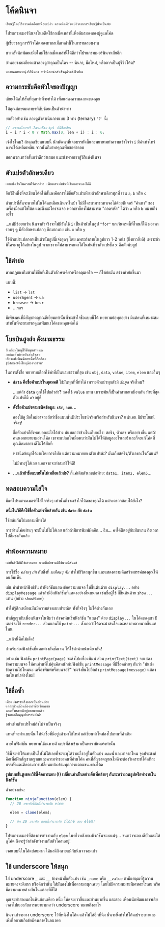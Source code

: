 # โค้ดนินจา

```quote author="ขงจื๊อ (วจนะ)"
เรียนรู้โดยไร้ความคิดคือเหนื่อยเปล่า ความคิดที่ว่างเปล่าจากการเรียนรู้นั้นเป็นภัย
```

โปรแกรมเมอร์นินจาในอดีตใช้กลเม็ดเหล่านี้เพื่อลับสมองของผู้ดูแลโค้ด

ผู้เชี่ยวชาญการรีวิวโค้ดมองหากลเม็ดเหล่านี้ในการทดสอบงาน

บางครั้งนักพัฒนามือใหม่ใช้กลเม็ดเหล่านี้ได้ดีกว่าโปรแกรมเมอร์นินจาเสียอีก

อ่านอย่างละเอียดแล้วลองดูว่าคุณเป็นใคร -- นินจา, มือใหม่, หรืออาจเป็นผู้รีวิวโค้ด?

```warn header="พบการเสียดสี"
หลายคนหมายมุ่งวิถีนินจา ทว่าน้อยนักสำเร็จลุล่วงดั่งใจปอง
```

## ความกระชับคือหัวใจของปัญญา

เขียนโค้ดให้สั้นที่สุดเท่าที่จะทำได้ เพื่อแสดงความฉลาดของคุณ

ให้คุณลักษณะภาษาที่ซับซ้อนเป็นตัวนำทาง

ยกตัวอย่างเช่น ลองดูตัวดำเนินการแบบ 3 ทาง (ternary) `'?'` นี้:

```js
// มาจากไลบรารี JavaScript ที่มีชื่อเสียง
i = i ? i < 0 ? Math.max(0, len + i) : i : 0;
```

เจ๋งใช่ไหม? ถ้าคุณเขียนแบบนี้ นักพัฒนาที่เจอบรรทัดนี้และพยายามทำความเข้าใจว่า `i` มีค่าเท่าไหร่ คงจะได้เพลิดเพลิน จากนั้นก็มาหาคุณเพื่อขอคำตอบ

บอกพวกเขาว่าสั้นกว่าดีกว่าเสมอ แนะนำพวกเขาสู่วิถีแห่งนินจา

## ตัวแปรตัวอักษรเดียว

```quote author="เล่าจื๊อ (เต๋าเต๋อจิง)"
เต๋าแฝงเร้นในความไร้คำกล่าว เพียงเต๋าเท่านั้นที่เริ่มและจบลงได้ดี
```

อีกวิธีหนึ่งที่จะเขียนโค้ดให้สั้นลงคือการใช้ชื่อตัวแปรเพียงตัวอักษรเดียวทุกที่ เช่น `a`, `b` หรือ `c`

ตัวแปรที่สั้นจะหายไปในโค้ดเหมือนนินจาในป่า ไม่มีใครสามารถหาเจอได้ด้วยฟีเจอร์ "ค้นหา" ของเครื่องมือแก้ไขโค้ด และถึงแม้ใครจะเจอ พวกเขาก็คงไม่สามารถ "ถอดรหัส" ได้ว่า `a` หรือ `b` หมายถึงอะไร

...แต่มีข้อยกเว้น นินจาตัวจริงจะไม่มีวันใช้ `i` เป็นตัวนับในลูป `"for"` ยกเว้นตรงนี้ที่ไหนก็ได้ มองหารอบๆ ดู มีตัวอักษรแปลกๆ อีกมากมาย เช่น `x` หรือ `y`

ใช้ตัวแปรแปลกตาเป็นตัวนับลูปนี่เจ๋งสุดๆ โดยเฉพาะถ้าภายในลูปยาว 1-2 หน้า (ยิ่งยาวยิ่งดี) เพราะถ้ามีใครมาดูโค้ดข้างในลูป พวกเขาจะไม่สามารถเดาได้ในทันทีว่าตัวแปรชื่อ `x` คือตัวนับลูป


## ใช้คำย่อ

หากกฎของทีมห้ามใช้ชื่อที่เป็นตัวอักษรเดียวหรือคลุมเครือ -- ก็ให้ย่อมัน สร้างคำย่อขึ้นมา

แบบนี้:

- `list` -> `lst`
- `userAgent` -> `ua`
- `browser` -> `brsr` 
- ...ฯลฯ

มีเพียงคนที่มีสัญชาตญาณดีเยี่ยมเท่านั้นที่จะเข้าใจชื่อแบบนี้ได้ พยายามย่อทุกอย่าง มีแต่คนที่เหมาะสมเท่านั้นที่จะสามารถดูแลพัฒนาโค้ดของคุณต่อได้

## โบยบินสูงส่ง ดั่งนามธรรม

```quote author="เล่าจื๊อ (เต๋าเต๋อจิง)"
สี่เหลี่ยมใหญ่ไร้ซึ่งมุมกำหนด
ภาชนะล้ำค่ารอวันสำเร็จลง
เสียงแห่งพิณน้อยหนึ่งที่กึกก้อง
รูปลักษณ์ยิ่งใหญ่มิอาจสรรหา
```

ในการตั้งชื่อ พยายามเลือกใช้คำที่เป็นนามธรรมที่สุด เช่น `obj`, `data`, `value`, `item`, `elem` และอื่นๆ

- **`data` คือชื่อตัวแปรในอุดมคติ** ใช้มันทุกที่ที่ทำได้ เพราะตัวแปรทุกตัวมี *ข้อมูล* จริงไหม?

    ...แต่ถ้า `data` ถูกใช้ไปแล้วล่ะ? ลองใช้ `value` แทน เพราะมันก็เป็นคำสากลเหมือนกัน ท้ายที่สุดตัวแปรก็มี *ค่า* อยู่ดี

- **ตั้งชื่อตัวแปรตามชนิดข้อมูล: `str`, `num`...**

    ลองใช้ดู มือใหม่อาจสงสัยว่าชื่อแบบนั้นมีประโยชน์จริงหรือสำหรับนินจา? แน่นอน มีประโยชน์จริงๆ!

    ชื่อตัวแปรก็ยังพอบอกอะไรได้บ้าง มันบอกว่าข้างในเก็บอะไร: สตริง, ตัวเลข หรืออย่างอื่น แต่ถ้าคนนอกพยายามอ่านโค้ด เขาจะแปลกใจเมื่อพบว่ามันไม่ได้ให้ข้อมูลอะไรเลย! และก็จะแก้โค้ดที่คุณคิดมาอย่างดีไม่ได้สักที

    หาชนิดข้อมูลได้ง่ายโดยการดีบัก แต่ความหมายของตัวแปรล่ะ? มันเก็บสตริง/ตัวเลขอะไรกันแน่?

    ไม่มีทางรู้ได้เลย นอกจากจะทำสมาธิให้ดี!

- **...แล้วถ้าชื่อแบบนั้นไม่เหลือแล้วล่ะ?** ก็แค่เติมตัวเลขต่อท้าย: `data1, item2, elem5`...

## ทดสอบความใส่ใจ

มีแค่โปรแกรมเมอร์ที่ใส่ใจจริงๆ เท่านั้นถึงจะเข้าใจโค้ดของคุณได้ แต่จะตรวจสอบได้ยังไง?

**หนึ่งในวิธีคือใช้ชื่อตัวแปรที่คล้ายกัน เช่น `date` กับ `data`**

ใช้สลับกันไปมาตามที่ทำได้ 

การอ่านโค้ดผ่านๆ จะเป็นไปไม่ได้เลย แล้วถ้ามีการพิมพ์ผิดอีก... อืม... คงได้ติดอยู่กับมันนาน ถึงเวลาไปดื่มชากันแล้ว

## คำพ้องความหมาย

```quote author="เล่าจื๊อ (เต๋าเต๋อจิง)"  
เต๋าที่เล่าได้มิใช่เต๋าอมตะ นามที่เอ่ยขานมิใช่นามนิรันดร์
```

การใช้ชื่อ *คล้ายๆ กัน* กับสิ่งที่ *เหมือนๆ กัน* ทำให้ชีวิตสนุกขึ้น และแสดงความคิดสร้างสรรค์ของคุณให้คนอื่นเห็น

เช่น คำนำหน้าฟังก์ชัน ถ้าฟังก์ชันแสดงข้อความบนจอ ให้ขึ้นต้นด้วย `display...` อย่าง `displayMessage` แล้วถ้ามีอีกฟังก์ชันที่แสดงอย่างอื่นบนจอ เช่นชื่อผู้ใช้ ก็ขึ้นต้นด้วย `show...` แทน (อย่าง `showName`)

ทำให้รู้สึกเหมือนมันมีความต่างแบบประณีต ทั้งที่จริงๆ ไม่ได้ต่างกันเลย

ทำสัญญากับเพื่อนนินจาในทีมว่า ถ้าจอห์นเริ่มฟังก์ชัน "แสดง" ด้วย `display...` ในโค้ดของเขา ปีเตอร์จะใช้ `render...` ส่วนแอนใช้ `paint...` สังเกตว่าโค้ดจะน่าสนใจและหลากหลายมากขึ้นแค่ไหน

...แล้วนี่คือไม้เด็ด!

สำหรับสองฟังก์ชันที่แตกต่างกันชัดเจน ให้ใช้คำนำหน้าเดียวกัน!

อย่างเช่น ฟังก์ชัน `printPage(page)` จะส่งไปเครื่องพิมพ์ ส่วน `printText(text)` จะแสดงข้อความบนจอ ให้คนอ่านที่ไม่คุ้นคิดหนักกับฟังก์ชัน `printMessage` ที่มีชื่อคล้ายๆ กันว่า "มันส่งข้อความไปไหนนะ เครื่องพิมพ์หรือบนจอ?" จะเจ๋งขึ้นไปอีกถ้า `printMessage(message)` แสดงผลในหน้าต่างใหม่!

## ใช้ชื่อซ้ำ 

```quote author="เล่าจื๊อ (เต๋าเต๋อจิง)"
เมื่อแบ่งสรรพสิ่งออกเป็นส่วนย่อย
แต่ละส่วนล้วนต้องการชื่อเรียกขาน
นามทั้งหลายมีอยู่มากมายแล้ว
รู้จักพอคือคุณูปการอันล้ำค่า
```

อย่าเพิ่มตัวแปรใหม่ถ้าไม่จำเป็นจริงๆ 

แทนที่จะทำแบบนั้น ให้นำชื่อที่มีอยู่แล้วมาใช้ใหม่ แค่เขียนค่าใหม่ลงไปแทนที่ค่าเดิม

ภายในฟังก์ชัน พยายามใช้เฉพาะตัวแปรที่ส่งเข้ามาเป็นพารามิเตอร์เท่านั้น

วิธีนี้จะทำให้แทบเป็นไปไม่ได้เลยที่จะระบุได้ว่าอะไรอยู่ในตัวแปร *ตอนนี้* และมาจากไหน จุดประสงค์คือเพื่อฝึกสัญชาตญาณและความจำของคนที่อ่านโค้ด คนที่สัญชาตญาณไม่ดีจะต้องวิเคราะห์โค้ดทีละบรรทัดและติดตามการเปลี่ยนแปลงข้ามทุกการแตกแขนงของโค้ด

**รูปแบบขั้นสูงของวิธีนี้คือการแอบ (!) เปลี่ยนค่าเป็นอย่างอื่นที่คล้ายๆ กันระหว่างวนลูปหรือทำงานในฟังก์ชัน**

ตัวอย่างเช่น:

```js
function ninjaFunction(elem) {
  // 20 บรรทัดโค้ดที่ทำงานกับ elem 

  elem = clone(elem);

  // อีก 20 บรรทัด ตอนนี้ทำงานกับ clone ของ elem!
}
```

โปรแกรมเมอร์ที่ต้องการทำงานกับ `elem` ในครึ่งหลังของฟังก์ชันจะงงแน่ๆ... จนกว่าจะลองดีบักและไล่ดูโค้ด ถึงจะรู้ว่ากำลังทำงานกับตัวโคลนอยู่!

เจอแบบนี้ในโค้ดบ่อยมาก ได้ผลดีถึงตายแม้กับนินจาจอมเก๋า

## ใช้ underscore ให้สนุก

ใส่ underscore `_` และ `__` ข้างหน้าชื่อตัวแปร เช่น `_name` หรือ `__value` ถ้ามีแค่คุณที่รู้ความหมายคงจะดีมาก หรือดีกว่านั้น ใส่มันลงไปเพื่อความสนุกเฉยๆ โดยไม่มีความหมายพิเศษอะไรเลย หรือมีความหมายต่างกันในแต่ละที่ก็ได้

คุณจะฆ่าสองนกในหินก้อนเดียว หนึ่ง โค้ดจะยาวขึ้นและอ่านยากขึ้น และสอง เพื่อนนักพัฒนาอาจเสียเวลาไปเยอะกับการพยายามหาว่า underscore หมายถึงอะไร 

นินจาเก๋าจะวาง underscore ไว้ที่หนึ่งในโค้ด แล้วไม่ใส่อีกที่นึง นั่นจะยิ่งทำให้โค้ดเปราะบางและเพิ่มโอกาสเกิดข้อผิดพลาดในอนาคต 